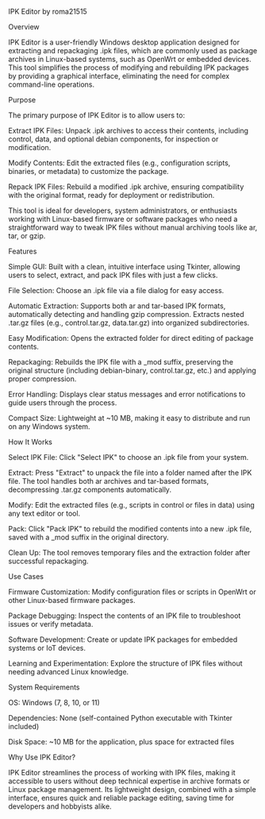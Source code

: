 IPK Editor by roma21515

Overview

IPK Editor is a user-friendly Windows desktop application designed for extracting and repackaging .ipk files, which are commonly used as package archives in Linux-based systems, such as OpenWrt or embedded devices. This tool simplifies the process of modifying and rebuilding IPK packages by providing a graphical interface, eliminating the need for complex command-line operations.

Purpose

The primary purpose of IPK Editor is to allow users to:





Extract IPK Files: Unpack .ipk archives to access their contents, including control, data, and optional debian components, for inspection or modification.



Modify Contents: Edit the extracted files (e.g., configuration scripts, binaries, or metadata) to customize the package.



Repack IPK Files: Rebuild a modified .ipk archive, ensuring compatibility with the original format, ready for deployment or redistribution.

This tool is ideal for developers, system administrators, or enthusiasts working with Linux-based firmware or software packages who need a straightforward way to tweak IPK files without manual archiving tools like ar, tar, or gzip.

Features





Simple GUI: Built with a clean, intuitive interface using Tkinter, allowing users to select, extract, and pack IPK files with just a few clicks.



File Selection: Choose an .ipk file via a file dialog for easy access.



Automatic Extraction: Supports both ar and tar-based IPK formats, automatically detecting and handling gzip compression. Extracts nested .tar.gz files (e.g., control.tar.gz, data.tar.gz) into organized subdirectories.



Easy Modification: Opens the extracted folder for direct editing of package contents.



Repackaging: Rebuilds the IPK file with a _mod suffix, preserving the original structure (including debian-binary, control.tar.gz, etc.) and applying proper compression.



Error Handling: Displays clear status messages and error notifications to guide users through the process.



Compact Size: Lightweight at ~10 MB, making it easy to distribute and run on any Windows system.

How It Works





Select IPK File: Click "Select IPK" to choose an .ipk file from your system.



Extract: Press "Extract" to unpack the file into a folder named after the IPK file. The tool handles both ar archives and tar-based formats, decompressing .tar.gz components automatically.



Modify: Edit the extracted files (e.g., scripts in control or files in data) using any text editor or tool.



Pack: Click "Pack IPK" to rebuild the modified contents into a new .ipk file, saved with a _mod suffix in the original directory.



Clean Up: The tool removes temporary files and the extraction folder after successful repackaging.

Use Cases





Firmware Customization: Modify configuration files or scripts in OpenWrt or other Linux-based firmware packages.



Package Debugging: Inspect the contents of an IPK file to troubleshoot issues or verify metadata.



Software Development: Create or update IPK packages for embedded systems or IoT devices.



Learning and Experimentation: Explore the structure of IPK files without needing advanced Linux knowledge.

System Requirements





OS: Windows (7, 8, 10, or 11)



Dependencies: None (self-contained Python executable with Tkinter included)



Disk Space: ~10 MB for the application, plus space for extracted files

Why Use IPK Editor?

IPK Editor streamlines the process of working with IPK files, making it accessible to users without deep technical expertise in archive formats or Linux package management. Its lightweight design, combined with a simple interface, ensures quick and reliable package editing, saving time for developers and hobbyists alike.
